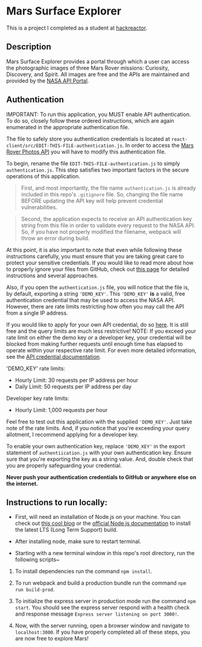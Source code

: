 # Mars Surface Explorer

This is a project I completed as a student at [hackreactor](http://hackreactor.com).

## Description

Mars Surface Explorer provides a portal through which a user can access the photographic images of three Mars Rover missions: Curiosity, Discovery, and Spirit. All images are free and the APIs are maintained and provided by the [NASA API Portal](https://api.nasa.gov/).

## Authentication

IMPORTANT: To run this application, you MUST enable API authentication. To do so, closely follow these ordered instructions, which are again enumerated in the appropriate authentication file.

The file to safely store you authentication credentials is located at ```react-client/src/EDIT-THIS-FILE-authentication.js```. In order to access the [Mars Rover Photos API](https://data.nasa.gov/Space-Science/Mars-Rover-Photos-API/929k-jizu) you will have to modify this authentication file.

To begin, rename the file ```EDIT-THIS-FILE-authentication.js``` to simply ```authentication.js```. This step satisfies two important factors in the secure operations of this application.

> First, and most importantly, the file name ```authentication.js``` is already included in this repo's ```.gitignore``` file. So, changing the file name BEFORE updating the API key will help prevent credential vulnerabilities.

> Second, the application expects to receive an API authentication key string from this file in order to validate every request to the NASA API. So, if you have not properly modified the filename, webpack will throw an error during build.

At this point, it is also important to note that even while following these instructions carefully, you must ensure that you are taking great care to protect your sensitive credentials. If you would like to read more about how to properly ignore your files from GitHub, check out [this page](https://help.github.com/en/github/using-git/ignoring-files) for detailed instructions and several approaches.

Also, if you open the ```authentication.js``` file, you will notice that the file is, by default, exporting a string ```'DEMO_KEY'```. This ```'DEMO_KEY'``` **is** a valid, free authentication credential that may be used to access the NASA API. However, there are rate limits restricting how often you may call the API from a single IP address.

If you would like to apply for your own API credential, do so [here](https://api.nasa.gov/index.html). It is still free and the query limits are much less restrictive! NOTE: If you exceed your rate limit on either the demo key *or* a developer key, your credential will be blocked from making further requests until enough time has elapsed to operate within your respective rate limit. For even more detailed information, see the [API credential documentation](https://api.nasa.gov/index.html).

'DEMO_KEY' rate limits:
- Hourly Limit: 30 requests per IP address per hour
- Daily Limit: 50 requests per IP address per day

Developer key rate limits:
- Hourly Limit: 1,000 requests per hour

Feel free to test out this application with the supplied ```'DEMO_KEY'```. Just take note of the rate limits. And, if you notice that you're exceeding your query allotment, I recommend applying for a developer key.

To enable your own authentication key, replace ```'DEMO_KEY'``` in the export statement of ```authentiication.js``` with your own authentication key. Ensure sure that you're exporting the key as a string value. And, double check that you are properly safeguarding your credential.

**Never push your authentication credentials to GitHub or anywhere else on the internet.**

## Instructions to run locally:

- First, will need an installation of Node.js on your machine. You can check out [this cool blog](https://www.taniarascia.com/how-to-install-and-use-node-js-and-npm-mac-and-windows/) or the [official Node.js documentation](https://nodejs.org/en/) to install the latest LTS (Long Term Support) build.

- After installing node, make sure to restart terminal.

- Starting with a new terminal window in this repo's root directory, run the following scripts~

1. To install dependencies run the command ```npm install```.

2. To run webpack and build a production bundle run the command ```npm run build-prod```.

3. To initialize the express server in production mode run the command ```npm start```. You should see the express server respond with a health check and response message ```Express server listening on port 3000!```.

4. Now, with the server running, open a browser window and navigate to ```localhost:3000```. If you have properly completed all of these steps, you are now free to explore Mars!
